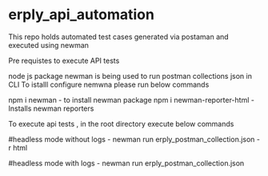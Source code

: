 # erply_api_automation
This repo holds automated test cases generated via postaman and executed using newman

Pre requistes to execute API tests

node js package newman is being used to run postman collections json in CLI
To istalll configure nemwna  please run below commands

npm i newman  - to install newman package
npm i newman-reporter-html  - Installs newman reporters

To execute api tests , in the root directory execute below commands

#headless mode without logs -
newman run erply_postman_collection.json -r html 

#headless mode with logs -
newman run erply_postman_collection.json 

